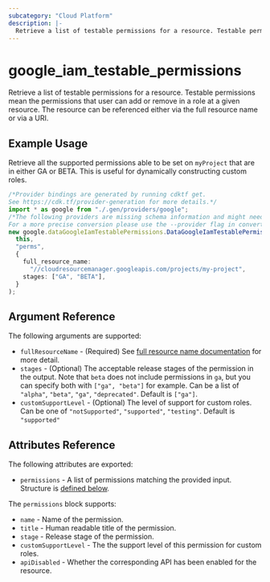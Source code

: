 ```yaml
---
subcategory: "Cloud Platform"
description: |-
  Retrieve a list of testable permissions for a resource. Testable permissions mean the permissions that user can add or remove in a role at a given resource. The resource can be referenced either via the full resource name or via a URI.
---
```


# google\_iam\_testable\_permissions

Retrieve a list of testable permissions for a resource. Testable permissions mean the permissions that user can add or remove in a role at a given resource. The resource can be referenced either via the full resource name or via a URI.

## Example Usage

Retrieve all the supported permissions able to be set on `myProject` that are in either GA or BETA. This is useful for dynamically constructing custom roles.

```typescript
/*Provider bindings are generated by running cdktf get.
See https://cdk.tf/provider-generation for more details.*/
import * as google from "./.gen/providers/google";
/*The following providers are missing schema information and might need manual adjustments to synthesize correctly: google.
For a more precise conversion please use the --provider flag in convert.*/
new google.dataGoogleIamTestablePermissions.DataGoogleIamTestablePermissions(
  this,
  "perms",
  {
    full_resource_name:
      "//cloudresourcemanager.googleapis.com/projects/my-project",
    stages: ["GA", "BETA"],
  }
);

```

## Argument Reference

The following arguments are supported:

* `fullResourceName` - (Required) See [full resource name documentation](https://cloud.google.com/apis/design/resource_names#full_resource_name) for more detail.
* `stages` - (Optional) The acceptable release stages of the permission in the output. Note that `beta` does not include permissions in `ga`, but you can specify both with `["ga", "beta"]` for example. Can be a list of `"alpha"`, `"beta"`, `"ga"`, `"deprecated"`. Default is `["ga"]`.
* `customSupportLevel` - (Optional) The level of support for custom roles. Can be one of `"notSupported"`, `"supported"`, `"testing"`. Default is `"supported"`

## Attributes Reference

The following attributes are exported:

* `permissions` - A list of permissions matching the provided input. Structure is [defined below](#nested_permissions).

<a name="nested_permissions"></a>The `permissions` block supports:

* `name` - Name of the permission.
* `title` - Human readable title of the permission.
* `stage` - Release stage of the permission.
* `customSupportLevel` - The the support level of this permission for custom roles.
* `apiDisabled` - Whether the corresponding API has been enabled for the resource.
